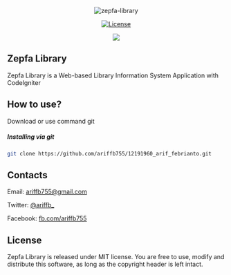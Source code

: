 <p align="center"><img src="https://i.ibb.co/HVYkfvQ/zepfa-library.png" alt="zepfa-library" border="0"></p>

<p align="center">
  <a href="https://github.com/ariffb755/12191960_arif_febrianto/blob/master/license.txt"><img src="https://img.shields.io/badge/License-MIT-brightgreen.svg" alt="License"></a>
</p>

<p align="center">
  <a href="https://twitter.com/ariffb_"><img src="https://img.shields.io/twitter/url/http/shields.io.svg?style=social"> </a>
</p>

## Zepfa Library

Zepfa Library is a Web-based Library Information System Application with CodeIgniter

## How to use?
Download or use command git

##### Installing via git

```bash
git clone https://github.com/ariffb755/12191960_arif_febrianto.git
```

## Contacts

Email: <a href="mailto:ariffb755@gmail.com">ariffb755@gmail.com</a>

Twitter: <a href="https://twitter.com/aariffb_">@ariffb_</a>

Facebook: <a href="https://www.facebook.com/ariffb755/">fb.com/ariffb755</a>

## License

Zepfa Library is released under MIT license. You are free to use, modify and distribute this software, as long as the copyright header is left intact.
